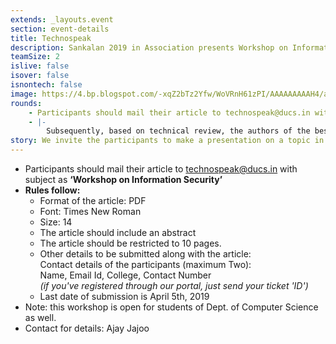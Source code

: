 ```yaml
---
extends: _layouts.event
section: event-details
title: Technospeak
description: Sankalan 2019 in Association presents Workshop on Information Security
teamSize: 2
islive: false
isover: false
isnontech: false
image: https://4.bp.blogspot.com/-xqZ2bTz2Yfw/WoVRnH61zPI/AAAAAAAAAH4/aCy-xnxDp-IjpDjDy6Lor6iLODv2CfhAQCLcBGAs/s1600/technospeak.png
rounds:
    - Participants should mail their article to technospeak@ducs.in with subject as ‘Workshop on Information Security’
    - |-
        Subsequently, based on technical review, the authors of the best eight selected articles would be invited to give a presentation of their topics (10-20 minutes) on March 10th, 2019 at Department of Computer Science,University of Delhi.
story: We invite the participants to make a presentation on a topic in Information Security. The participants are expected to write an article on a topic of their choice with in the scope of Information Security. The article may be ​based on ​original research or a review article of the work in some area within the domain of Information Security.
---
```

- Participants should mail their article to [technospeak@ducs.in](mailto:technospeak@ducs.in) with subject as **‘Workshop on Information Security’**
- **Rules follow:**
    - Format of the article: PDF  
    - Font: Times New Roman 
    - Size: 14
    - The article should include an abstract
    - The article should be restricted to 10 pages. 
    - Other details to be submitted along with the article: <br>
    Contact details of the participants (maximum Two): <br>
    Name, Email Id, College, Contact Number <br> _(if you've registered through our portal, just send your ticket 'ID')_
    - Last date of submission is April 5th, 2019
- Note: this workshop is open for students of Dept. of Computer Science as well.
- Contact for details: Ajay Jajoo
